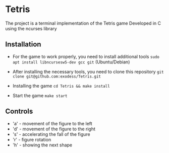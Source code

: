 # Tetris

The project is a terminal implementation of the Tetris game
Developed in C using the ncurses library

## Installation

- For the game to work properly, you need to install additional tools
`sudo apt install libncursesw5-dev gcc git` (Ubuntu/Debian)

- After installing the necessary tools, you need to clone this repository
`git clone git@github.com:exodess/Tetris.git`

- Installing the game
`cd Tetris && make install`

- Start the game
`make start`

## Controls
- 'a' - movement of the figure to the left
- 'd' - movement of the figure to the right
- 's' - accelerating the fall of the figure
- 'r' - figure rotation
- 'h' - showing the next shape
